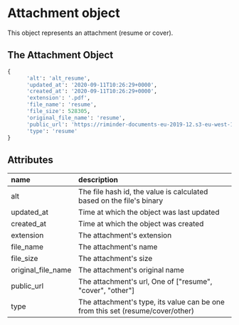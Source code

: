 # Attachment object

This object represents an attachment (resume or cover).

## The Attachment Object

```python
{
      'alt': 'alt_resume',
      'updated_at': '2020-09-11T10:26:29+0000',
      'created_at': '2020-09-11T10:26:29+0000',
      'extension': '.pdf',
      'file_name': 'resume',
      'file_size': 528305,
      'original_file_name': 'resume',
      'public_url': 'https://riminder-documents-eu-2019-12.s3-eu-west-1.amazonaws.com/resume.pdf',
      'type': 'resume'
}
```

## Attributes

| name | description |
| :--- | :--- |
| alt | The file hash id, the value is calculated based on the file's binary |
| updated_at | Time at which the object was last updated |
| created_at | Time at which the object was created |
| extension | The attachment's extension |
| file_name | The attachment's name |
| file_size | The attachment's size |
| original_file_name | The attachment's original name |
| public_url | The attachment's url, One of ["resume", "cover", "other"] |
| type | The attachment's type, its value can be one from this set (resume/cover/other) |

